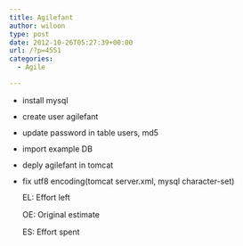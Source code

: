 ```yaml
---
title: Agilefant
author: wiloon
type: post
date: 2012-10-26T05:27:39+00:00
url: /?p=4551
categories:
  - Agile

---
```

  * <span style="line-height: 13px;">install mysql</span>
  * <span style="line-height: 13px;">create user agilefant</span>
  * <span style="line-height: 13px;">update password in table users, md5</span>
  * <span style="line-height: 13px;">import example DB</span>
  * <span style="line-height: 13px;">deply agilefant in tomcat</span>
  * <span style="line-height: 13px;">fix utf8 encoding(tomcat server.xml, mysql character-set)</span>


  
    EL: Effort left
  
  
  
    OE: Original estimate
  
  
  
    ES: Effort spent
  
